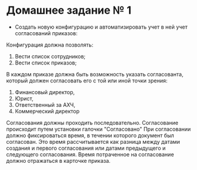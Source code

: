 # Домашнее задание № 1 #

- Создать новую конфигурацию и автоматизировать учет в ней учет согласований приказов:

Конфигурация должна позволять:

1. Вести список сотрудников;
2. Вести список приказов;

В каждом приказе должна быть возможность указать согласованта, который должен согласовать его с той или иной точки зрения:

1. Финансовый директор,
2. Юрист,
3. Ответственный за АХЧ,
4. Коммерческий директор

Согласования должны проходить последовательно.
Согласование происходит путем установки галочки "Согласовано"
При согласовании должно фиксироваться время, в течении которого документ был согласован.
Это время рассчитывается как разница между датами создания и первого согласования или датами предыдущего и следующего согласования.
Время потраченное на согласование должно отражаться в карточке приказа.